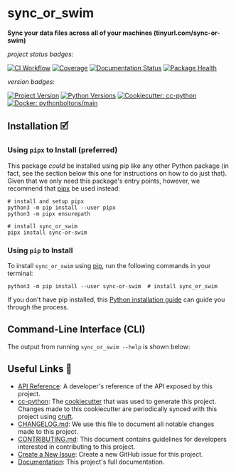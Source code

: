 # sync_or_swim

**Sync your data files across all of your machines (tinyurl.com/sync-or-swim)**

_project status badges:_

[![CI Workflow](https://github.com/bbugyi200/sync-or-swim/actions/workflows/ci.yml/badge.svg)](https://github.com/bbugyi200/sync-or-swim/actions/workflows/ci.yml)
[![Coverage](https://codecov.io/gh/bbugyi200/sync-or-swim/branch/master/graph/badge.svg)](https://codecov.io/gh/bbugyi200/sync-or-swim)
[![Documentation Status](https://readthedocs.org/projects/sync-or-swim/badge/?version=latest)](https://sync-or-swim.readthedocs.io/en/latest/?badge=latest)
[![Package Health](https://snyk.io/advisor/python/sync-or-swim/badge.svg)](https://snyk.io/advisor/python/sync-or-swim)

_version badges:_

[![Project Version](https://img.shields.io/pypi/v/sync-or-swim)](https://pypi.org/project/sync-or-swim/)
[![Python Versions](https://img.shields.io/pypi/pyversions/sync-or-swim)](https://pypi.org/project/sync-or-swim/)
[![Cookiecutter: cc-python](https://img.shields.io/static/v1?label=cc-python&message=2022.01.04&color=d4aa00&logo=cookiecutter&logoColor=d4aa00)](https://github.com/python-boltons/cc-python)
[![Docker: pythonboltons/main](https://img.shields.io/static/v1?label=pythonboltons%20%2F%20main&message=2021.12.22&color=8ec4ad&logo=docker&logoColor=8ec4ad)](https://github.com/python-boltons/docker-python)


## Installation 🗹

### Using `pipx` to Install (preferred)

This package _could_ be installed using pip like any other Python package (in
fact, see the section below this one for instructions on how to do just that).
Given that we only need this package's entry points, however, we recommend that
[pipx][11] be used instead:

```shell
# install and setup pipx
python3 -m pip install --user pipx
python3 -m pipx ensurepath

# install sync_or_swim
pipx install sync-or-swim
```

### Using `pip` to Install

To install `sync_or_swim` using [pip][9], run the following
commands in your terminal:

``` shell
python3 -m pip install --user sync-or-swim  # install sync_or_swim
```

If you don't have pip installed, this [Python installation guide][10] can guide
you through the process.


## Command-Line Interface (CLI)

The output from running `sync_or_swim --help` is shown below:

<!-- [[[[[kooky.cog
import subprocess

popen = subprocess.Popen(["sync_or_swim", "--help"], stdout=subprocess.PIPE)
stdout, _ = popen.communicate()
print("```", stdout.decode().strip(), "```", sep="\n")
]]]]] -->
<!-- [[[[[end]]]]] -->

<!-- [[[[[kooky.cog
from pathlib import Path

lines = Path("./docs/design/design.md").read_text().split("\n")
if any(L.strip() for L in lines):
    fixed_lines = [L.replace("(.", "(./docs/design") if L.startswith("![") else L for L in lines]
    print("## Design Diagrams\n")
    print("\n".join(fixed_lines))
]]]]] -->
<!-- [[[[[end]]]]] -->


## Useful Links 🔗

* [API Reference][3]: A developer's reference of the API exposed by this
  project.
* [cc-python][4]: The [cookiecutter][5] that was used to generate this project.
  Changes made to this cookiecutter are periodically synced with this project
  using [cruft][12].
* [CHANGELOG.md][2]: We use this file to document all notable changes made to
  this project.
* [CONTRIBUTING.md][7]: This document contains guidelines for developers
  interested in contributing to this project.
* [Create a New Issue][13]: Create a new GitHub issue for this project.
* [Documentation][1]: This project's full documentation.


[1]: https://sync-or-swim.readthedocs.io/en/latest
[2]: https://github.com/bbugyi200/sync-or-swim/blob/master/CHANGELOG.md
[3]: https://sync-or-swim.readthedocs.io/en/latest/modules.html
[4]: https://github.com/python-boltons/cc-python
[5]: https://github.com/cookiecutter/cookiecutter
[6]: https://docs.readthedocs.io/en/stable/
[7]: https://github.com/bbugyi200/sync-or-swim/blob/master/CONTRIBUTING.md
[8]: https://github.com/bbugyi200/sync-or-swim
[9]: https://pip.pypa.io
[10]: http://docs.python-guide.org/en/latest/starting/installation/
[11]: https://github.com/pypa/pipx
[12]: https://github.com/cruft/cruft
[13]: https://github.com/bbugyi200/sync-or-swim/issues/new/choose
